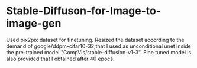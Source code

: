 # Stable-Diffuson-for-Image-to-image-gen
Used pix2pix dataset for finetuning. Resized the dataset according to the demand of google/ddpm-cifar10-32,that I used as unconditional unet inside the pre-trained model "CompVis/stable-diffusion-v1-3". Fine tuned model is also provided that I obtained after 40 epocs. 

